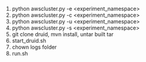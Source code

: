 1. python awscluster.py -e <experiment_namespace>
1. python awscluster.py -c <experiment_namespace>
1. python awscluster.py -u <experiment_namespace>
1. python awscluster.py -s <experiment_namespace>
1. git clone druid, mvn install, untar built tar
1. start_druid.sh
1. chown logs folder
1. run.sh
